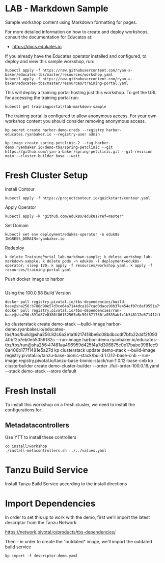 LAB - Markdown Sample
=====================

Sample workshop content using Markdown formatting for pages.

For more detailed information on how to create and deploy workshops, consult
the documentation for Educates at:

* https://docs.edukates.io

If you already have the Educates operator installed and configured, to
deploy and view this sample workshop, run:

```
kubectl apply -f https://raw.githubusercontent.com/ryan-a-baker/educates-tbs/master/resources/workshop.yaml
kubectl apply -f https://raw.githubusercontent.com/ryan-a-baker/educates-tbs/master/resources/training-portal.yaml
```

This will deploy a training portal hosting just this workshop. To get the
URL for accessing the training portal run:

```
kubectl get trainingportal/lab-markdown-sample
```

The training portal is configured to allow anonymous access. For your own
workshop content you should consider removing anonymous access.


```
kp secret create harbor-demo-creds --registry harbor-educates.ryanbaker.io --registry-user admin
```

```
kp image create spring-petclinic-2 --tag harbor-demo.ryanbaker.io/demo-tbs/spring-petclinic --git https://github.com/ryan-a-baker/spring-petclinic.git --git-revision main --cluster-builder base --wait
```


# Fresh Cluster Setup

Install Contour

```kubectl apply -f https://projectcontour.io/quickstart/contour.yaml```

Apply Operator

```
kubectl apply -k "github.com/eduk8s/eduk8s?ref=master"
```

Set Domain

```
kubectl set env deployment/eduk8s-operator -n eduk8s INGRESS_DOMAIN=ryanbaker.io
```


Redeploy

```
k delete TrainingPortal lab-markdown-sample; k delete workshop lab-markdown-sample; k delete pods -n eduk8s -l deployment=eduk8s-operator; sleep 120; k apply -f resources/workshop.yaml; k apply -f resources/training-portal.yaml
```

Push docker image  to harbor

```docker push harbor-educates.ryanbaker.io/library/tbs-educates:latest
```

Using the 100.0.58 Build Version

```
docker pull registry.pivotal.io/tbs-dependencies/build-base@sha256:b788d90e57d3ce64a7144dca187cad0dace90b37e454ef07c8af9551a7f744b1
docker pull registry.pivotal.io/tbs-dependencies/run-base@sha256:891d87e0380f06152565b8c59f871750fa0535ab1c1b548112d671412fb8c4d9
```



kp clusterstack create demo-stack --build-image harbor-demo.ryanbaker.io/educates-tbs/tbs/build@sha256:82c6a2e1a16217418be6c08bdbccdf7bfb22ddf2f09340bf2a7eb0e55359182c --run-image harbor-demo.ryanbaker.io/educates-tbs/tbs/run@sha256:47481aa496959d425f4a7d306875c0e17babe3981cc98a406b177f1491e5a27d
kp clusterstack update demo-stack --build-image registry.pivotal.io/tanzu-base-bionic-stack/build:1.0.12-base-cnb --run-image registry.pivotal.io/tanzu-base-bionic-stack/run:1.0.12-base-cnb
kp clusterbuilder create demo-cluster-builder --order ./full-order-100.0.18.yaml --stack demo-stack --store default



# Fresh Install

To install this workshop on a fresh cluster, we need to install the configurations for:

## Metadatacontrollers

Use YTT to install these controllers

```
cd install/workshop 
./install-metacontrollers.sh ../../values.yaml
```

# Tanzu Build Service

Install Tanzu Build Service according to the install directions

# Import Dependencies

In order to set this up to work with the demo, first we'll import the latest descriptor from the Tanzu Network:

https://network.pivotal.io/products/tbs-dependencies/

Then - in order to create the "outdated" image, we'll import the outdated build service

```
kp import -f descriptor-demo.yaml
```



